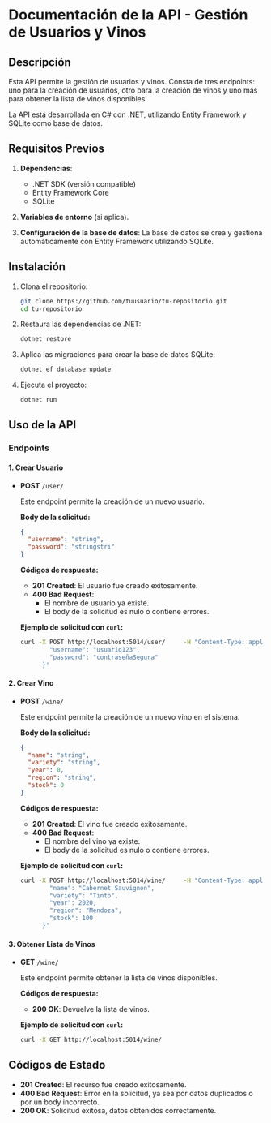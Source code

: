 
# Documentación de la API - Gestión de Usuarios y Vinos

## Descripción

Esta API permite la gestión de usuarios y vinos. Consta de tres endpoints: uno para la creación de usuarios, otro para la creación de vinos y uno más para obtener la lista de vinos disponibles.

La API está desarrollada en C# con .NET, utilizando Entity Framework y SQLite como base de datos.

## Requisitos Previos

1. **Dependencias**:
   - .NET SDK (versión compatible)
   - Entity Framework Core
   - SQLite

2. **Variables de entorno** (si aplica).

3. **Configuración de la base de datos**:
   La base de datos se crea y gestiona automáticamente con Entity Framework utilizando SQLite.

## Instalación

1. Clona el repositorio:

   ```bash
   git clone https://github.com/tuusuario/tu-repositorio.git
   cd tu-repositorio
   ```

2. Restaura las dependencias de .NET:

   ```bash
   dotnet restore
   ```

3. Aplica las migraciones para crear la base de datos SQLite:

   ```bash
   dotnet ef database update
   ```

4. Ejecuta el proyecto:

   ```bash
   dotnet run
   ```

## Uso de la API

### Endpoints

#### 1. Crear Usuario

- **POST** `/user/`
  
  Este endpoint permite la creación de un nuevo usuario.

  **Body de la solicitud:**

  ```json
  {
    "username": "string",
    "password": "stringstri"
  }
  ```

  **Códigos de respuesta:**

  - **201 Created**: El usuario fue creado exitosamente.
  - **400 Bad Request**: 
    - El nombre de usuario ya existe.
    - El body de la solicitud es nulo o contiene errores.

  **Ejemplo de solicitud con `curl`:**

  ```bash
  curl -X POST http://localhost:5014/user/     -H "Content-Type: application/json"     -d '{
          "username": "usuario123",
          "password": "contraseñaSegura"
        }'
  ```

#### 2. Crear Vino

- **POST** `/wine/`
  
  Este endpoint permite la creación de un nuevo vino en el sistema.

  **Body de la solicitud:**

  ```json
  {
    "name": "string",
    "variety": "string",
    "year": 0,
    "region": "string",
    "stock": 0
  }
  ```

  **Códigos de respuesta:**

  - **201 Created**: El vino fue creado exitosamente.
  - **400 Bad Request**: 
    - El nombre del vino ya existe.
    - El body de la solicitud es nulo o contiene errores.

  **Ejemplo de solicitud con `curl`:**

  ```bash
  curl -X POST http://localhost:5014/wine/     -H "Content-Type: application/json"     -d '{
          "name": "Cabernet Sauvignon",
          "variety": "Tinto",
          "year": 2020,
          "region": "Mendoza",
          "stock": 100
        }'
  ```

#### 3. Obtener Lista de Vinos

- **GET** `/wine/`

  Este endpoint permite obtener la lista de vinos disponibles.

  **Códigos de respuesta:**
  
  - **200 OK**: Devuelve la lista de vinos.

  **Ejemplo de solicitud con `curl`:**

  ```bash
  curl -X GET http://localhost:5014/wine/
  ```

## Códigos de Estado

- **201 Created**: El recurso fue creado exitosamente.
- **400 Bad Request**: Error en la solicitud, ya sea por datos duplicados o por un body incorrecto.
- **200 OK**: Solicitud exitosa, datos obtenidos correctamente.

